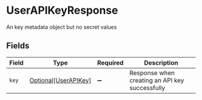 # UserAPIKeyResponse

An key metadata object but no secret values


## Fields

| Field                                                     | Type                                                      | Required                                                  | Description                                               |
| --------------------------------------------------------- | --------------------------------------------------------- | --------------------------------------------------------- | --------------------------------------------------------- |
| `key`                                                     | [Optional[UserAPIKey]](../../models/shared/userapikey.md) | :heavy_minus_sign:                                        | Response when creating an API key successfully            |